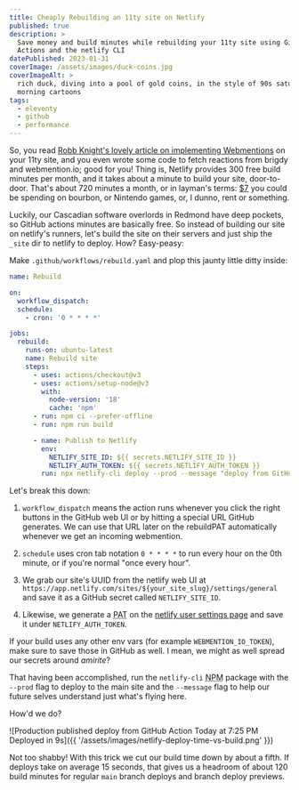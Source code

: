 ```yaml
---
title: Cheaply Rebuilding an 11ty site on Netlify
published: true
description: >
  Save money and build minutes while rebuilding your 11ty site using GitHub 
  Actions and the netlify CLI
datePublished: 2023-01-31
coverImage: /assets/images/duck-coins.jpg
coverImageAlt: >
  rich duck, diving into a pool of gold coins, in the style of 90s saturday 
  morning cartoons
tags:
  - eleventy
  - github
  - performance
---
```


So, you read [Robb Knight's lovely article on implementing Webmentions][rknight] 
on your 11ty site, and you even wrote some code to fetch reactions from brigdy 
and webmention.io; good for you! Thing is, Netlify provides 300 free build 
minutes per month, and it takes about a minute to build your site, door-to-door. 
That's about 720 minutes a month, or in layman's terms: [$7][pricing] you could 
be spending on bourbon, or Nintendo games, or, I dunno, rent or something.

Luckily, our Cascadian software overlords in Redmond have deep pockets, so 
GitHub actions minutes are basically free. So instead of building our site on 
netlify's runners, let's build the site on their servers and just ship the 
`_site` dir to netlify to deploy. How? Easy-peasy:

Make `.github/workflows/rebuild.yaml` and plop this jaunty little ditty inside:

```yaml
name: Rebuild

on:
  workflow_dispatch:
  schedule:
    - cron: '0 * * * *'

jobs:
  rebuild:
    runs-on: ubuntu-latest
    name: Rebuild site
    steps:
      - uses: actions/checkout@v3
      - uses: actions/setup-node@v3
        with:
          node-version: '18'
          cache: 'npm'
      - run: npm ci --prefer-offline
      - run: npm run build

      - name: Publish to Netlify
        env:
          NETLIFY_SITE_ID: ${{ secrets.NETLIFY_SITE_ID }}
          NETLIFY_AUTH_TOKEN: ${{ secrets.NETLIFY_AUTH_TOKEN }}
        run: npx netlify-cli deploy --prod --message "deploy from GitHub Action" --dir=_site
```

Let's break this down:

1. `workflow_dispatch` means the action runs whenever you click the right 
buttons in the GitHub web UI or by hitting a special URL GitHub generates. We 
can use that URL later on the rebuildPAT automatically whenever we get an 
incoming webmention.

1. `schedule` uses cron tab notation `0 * * * *` to run every hour on the 0th 
minute, or if you're normal "once every hour".

1. We grab our site's UUID from the netlify web UI at 
`https://app.netlify.com/sites/${your_site_slug}/settings/general` and save it 
as a GitHub secret called `NETLIFY_SITE_ID`.

1. Likewise, we generate a <abbr title="personal access token">PAT</abbr> on the 
[netlify user settings page][user] and save it under `NETLIFY_AUTH_TOKEN`.

If your build uses any other env vars (for example `WEBMENTION_IO_TOKEN`), make 
sure to save those in GitHub as well. I mean, we might as well spread our 
secrets around _amirite_?

That having been accomplished, run the `netlify-cli` <abbr title="node package 
manager">NPM</abbr> package with the `--prod` flag to deploy to the main site 
and the `--message` flag to help our future selves understand just what's flying 
here.

How'd we do?

![Production published deploy from GitHub Action Today at 7:25 PM Deployed in 
9s]({{ '/assets/images/netlify-deploy-time-vs-build.png' }})

Not too shabby! With this trick we cut our build time down by about a fifth. If 
deploys take on average 15 seconds, that gives us a headroom of about 120 build 
minutes for regular `main` branch deploys and branch deploy previews.

[rknight]: https://rknight.me/adding-webmentions-to-your-site/
[pricing]: https://www.netlify.com/pricing/
[user]: https://app.netlify.com/user/applications
